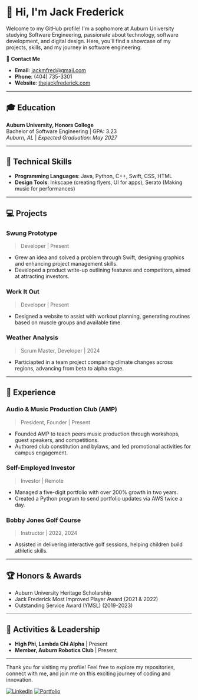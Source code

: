 # 👋 Hi, I'm Jack Frederick

Welcome to my GitHub profile! I'm a sophomore at Auburn University studying Software Engineering, passionate about technology, software development, and digital design. Here, you'll find a showcase of my projects, skills, and my journey in software engineering.

📧 **Contact Me**  
- **Email**: jackmfred@gmail.com  
- **Phone**: (404) 735-3301  
- **Website**: [thejackfrederick.com](https://thejackfrederick.com)  

---

## 🎓 Education

**Auburn University, Honors College**  
Bachelor of Software Engineering | GPA: 3.23  
_Auburn, AL_ | _Expected Graduation: May 2027_

---

## 🔧 Technical Skills

- **Programming Languages**: Java, Python, C++, Swift, CSS, HTML
- **Design Tools**: Inkscape (creating flyers, UI for apps), Serato (Making music for performances)

---

## 💻 Projects

### Swung Prototype
> Developer | Present  
- Grew an idea and solved a problem through Swift, designing graphics and enhancing project management skills.
- Developed a product write-up outlining features and competitors, aimed at attracting investors.

### Work It Out
> Developer | Present  
- Designed a website to assist with workout planning, generating routines based on muscle groups and available time.

### Weather Analysis
> Scrum Master, Developer | 2024  
- Particiapted in a team project comparing climate changes across regions, advancing from beta to alpha stage.

---

## 👔 Experience

### Audio & Music Production Club (AMP)
> President, Founder | Present  
- Founded AMP to teach peers music production through workshops, guest speakers, and competitions.
- Authored club constitution and bylaws, and led promotional activities for campus engagement.

### Self-Employed Investor
> Investor | Remote  
- Managed a five-digit portfolio with over 200% growth in two years.
- Created a Python program to send portfolio updates via AWS twice a day.

### Bobby Jones Golf Course
> Instructor | 2022, 2024  
- Assisted in delivering interactive golf sessions, helping children build athletic skills.

---

## 🏆 Honors & Awards

- Auburn University Heritage Scholarship
- Jack Frederick Most Improved Player Award (2021 & 2022)
- Outstanding Service Award (YMSL) (2019-2023)

---

## 🔬 Activities & Leadership

- **High Phi, Lambda Chi Alpha** | Present
- **Member, Auburn Robotics Club** | Present

---


Thank you for visiting my profile! Feel free to explore my repositories, connect with me, and join me on this exciting journey of coding and innovation.

[![LinkedIn](https://img.shields.io/badge/LinkedIn-0077B5?style=for-the-badge&logo=linkedin&logoColor=white)](https://www.linkedin.com/in/jack-frederick-a626b22b0/)
[![Portfolio](https://img.shields.io/badge/Portfolio-333?style=for-the-badge&logo=google-chrome&logoColor=white)](https://thejackfrederick.com)
